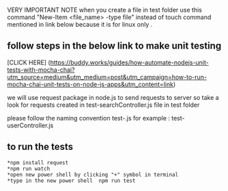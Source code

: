 
VERY IMPORTANT NOTE when you create a file in test folder use this command "New-Item <file_name> -type file" instead of touch command mentioned in link below because it is for linux only .



## follow steps in the below link to make unit testing
[CLICK HERE]
(https://buddy.works/guides/how-automate-nodejs-unit-tests-with-mocha-chai?utm_source=medium&utm_medium=post&utm_campaign=how-to-run-mocha-chai-unit-tests-on-node-js-apps&utm_content=link)


we will use request package in node.js to send requests to server so take a look for requests created in test-searchController.js file in test folder 


please follow the naming convention test-<controllername>.js  for example : test-userController.js

## to run the tests
    *npm install request
    *npm run watch
    *open new power shell by clicking "+" symbol in terminal
    *type in the new power shell  npm run test
